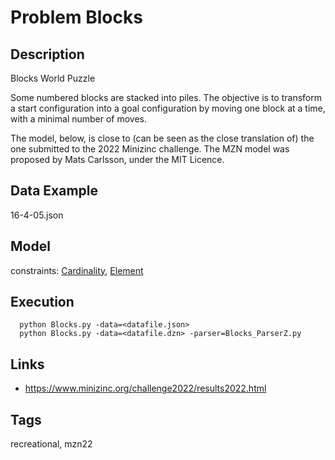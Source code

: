 # Problem Blocks
## Description
Blocks World Puzzle

Some numbered blocks are stacked into piles. The objective is to transform a start configuration into a goal configuration
by moving one block at a time, with a minimal number of moves.

The model, below, is close to (can be seen as the close translation of) the one submitted to the 2022 Minizinc challenge.
The MZN model was proposed by Mats Carlsson, under the MIT Licence.

## Data Example
  16-4-05.json

## Model
  constraints: [Cardinality](http://pycsp.org/documentation/constraints/Cardinality), [Element](http://pycsp.org/documentation/constraints/Element)

## Execution
```
  python Blocks.py -data=<datafile.json>
  python Blocks.py -data=<datafile.dzn> -parser=Blocks_ParserZ.py
```

## Links
  - https://www.minizinc.org/challenge2022/results2022.html

## Tags
  recreational, mzn22
